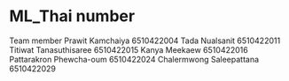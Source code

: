 # ML_Thai number
Team member
Prawit Kamchaiya 6510422004
Tada Nualsanit 6510422011
Titiwat Tanasuthisaree 6510422015
Kanya Meekaew 6510422016
Pattarakron Phewcha-oum 6510422024
Chalermwong Saleepattana 6510422029
